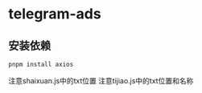 # telegram-ads

## 安装依赖

```bash
pnpm install axios
```

注意shaixuan.js中的txt位置
注意tijiao.js中的txt位置和名称


